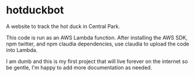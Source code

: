 # hotduckbot
A website to track the hot duck in Central Park.

This code is run as an AWS Lambda function. After installing the AWS SDK, npm twitter, and npm claudia dependencies, use claudia to upload the code into Lambda.

I am dumb and this is my first project that will live forever on the internet so be gentle, I'm happy to add more documentation as needed.
